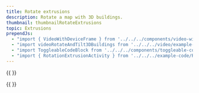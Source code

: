 ```yaml
---
title: Rotate extrusions
description: Rotate a map with 3D buildings.
thumbnail: thumbnailRotateExtrusions
topic: Extrusions
prependJs:
  - "import { VideoWithDeviceFrame } from '../../../components/video-with-device-frame'"
  - "import videoRotateAndTilt3DBuildings from '../../../video/example-rotateandtilt3dbuildings.mp4'"
  - "import ToggleableCodeBlock from '../../../components/toggleable-code-block'"
  - "import { RotationExtrusionActivity } from '../../../example-code/RotationExtrusionActivity.js'"
---
```


{{
  <VideoWithDeviceFrame 
    videoFile={videoRotateAndTilt3DBuildings}
    rotation="horizontal"
    device="pixel-2"
  />
}}

<!-- Any notes about this example would go here.  -->

{{
  <ToggleableCodeBlock 
    codeSnippet={RotationExtrusionActivity}
  />
}}
